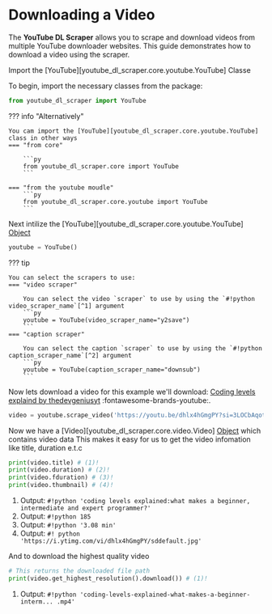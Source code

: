 # Downloading a Video

The **YouTube DL Scraper** allows you to scrape and download videos from multiple YouTube downloader websites. This guide demonstrates how to download a video using the scraper.

Import the [YouTube][youtube_dl_scraper.core.youtube.YouTube] Classe

To begin, import the necessary classes from the package:

```py
from youtube_dl_scraper import YouTube
```

??? info "Alternatively"

    You cam import the [YouTube][youtube_dl_scraper.core.youtube.YouTube] class in other ways
    === "from core"

        ```py
        from youtube_dl_scraper.core import YouTube
        ```

    === "from the youtube moudle"
        ```py
        from youtube_dl_scraper.core.youtube import YouTube
        ```

Next intilize the [YouTube][youtube_dl_scraper.core.youtube.YouTube] [Object](https://docs.python.org/3/reference/datamodel.html)

```py
youtube = YouTube()
```

??? tip

    You can select the scrapers to use:
    === "video scraper"

        You can select the video `scraper` to use by using the `#!python video_scraper_name`[^1] argument
        ```py
        youtube = YouTube(video_scraper_name="y2save")
        ```
    === "caption scraper"

        You can select the caption `scraper` to use by using the `#!python caption_scraper_name`[^2] argument
        ```py
        youtube = YouTube(caption_scraper_name="downsub")
        ```

Now lets download a video for this example we'll download: [Coding levels explaind by thedevgeniusyt](https://youtu.be/dhlx4hGmgPY?si=3LOCbAqotNz3w0Ab) :fontawesome-brands-youtube:.

```py
video = youtube.scrape_video('https://youtu.be/dhlx4hGmgPY?si=3LOCbAqotNz3w0Ab')
```

Now we have a [Video][youtube_dl_scraper.core.video.Video] [Object](https://docs.python.org/3/reference/datamodel.html) which contains video data
This makes it easy for us to get the video infomation like title, duration e.t.c

```py
print(video.title) # (1)!
print(video.duration) # (2)!
print(video.fduration) # (3)!
print(video.thumbnail) # (4)!
```

1. Output: `#!python 'coding levels explained:what makes a beginner, intermediate and expert programmer?'`
2. Output: `#!python 185`
3. Output: `#!python '3.08 min'`
4. Output: `#! python 'https://i.ytimg.com/vi/dhlx4hGmgPY/sddefault.jpg'`

And to download the highest quality video

```py
# This returns the downloaded file path
print(video.get_highest_resolution().download()) # (1)!
```

1. Output: `#!python 'coding-levels-explained-what-makes-a-beginner-interm... .mp4'`

[^1]: The curretly avaliable video scrapers are [SaveTube](https://savetube.su) and [Y2Save](https://y2save.com).
[^2]: The only curretly avaliable caption scraper is [DownSub](https://downsub.com).
